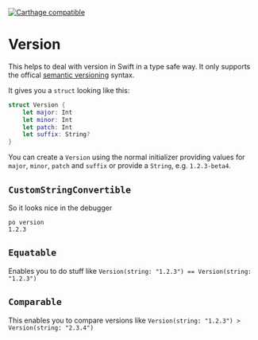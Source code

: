 [![Carthage compatible](https://img.shields.io/badge/Carthage-compatible-4BC51D.svg?style=flat)](https://github.com/Carthage/Carthage)

# Version

This helps to deal with version in Swift in a type safe way. It only supports the offical [semantic versioning](http://semver.org) syntax.

It gives you a `struct` looking like this:

```swift
struct Version {
    let major: Int
    let minor: Int
    let patch: Int
    let suffix: String?
}
```

You can create a `Version` using the normal initializer providing values for `major`, `minor`, `patch` and `suffix` or provide a `String`, e.g. `1.2.3-beta4`.

## `CustomStringConvertible`

So it looks nice in the debugger

```
po version
1.2.3
```

## `Equatable`

Enables you to do stuff like `Version(string: "1.2.3") == Version(string: "1.2.3")`

## `Comparable`

This enables you to compare versions like `Version(string: "1.2.3") > Version(string: "2.3.4")`
